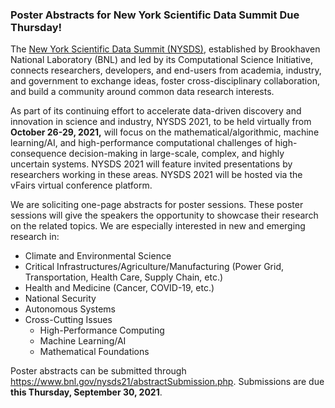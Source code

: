 ### Poster Abstracts for New York Scientific Data Summit Due Thursday!

The [New York Scientific Data Summit (NYSDS)](https://www.bnl.gov/nysds21), 
established by Brookhaven National Laboratory (BNL) and led by its Computational
Science Initiative, connects researchers, developers, and end-users from 
academia, industry, and government to exchange ideas, foster cross-disciplinary 
collaboration, and build a community around common data research interests.

As part of its continuing effort to accelerate data-driven discovery and 
innovation in science and industry, NYSDS 2021, to be held virtually from 
**October 26-29, 2021,** will focus on the mathematical/algorithmic, machine 
learning/AI, and high-performance computational challenges of high-consequence 
decision-making in large-scale, complex, and highly uncertain systems. 
NYSDS 2021 will feature invited presentations by researchers working in these 
areas. NYSDS 2021 will be hosted via the vFairs virtual conference platform.

We are soliciting one-page abstracts for poster sessions. These poster sessions 
will give the speakers the opportunity to showcase their research on the related
topics. We are especially interested in new and emerging research in:
- Climate and Environmental Science
- Critical Infrastructures/Agriculture/Manufacturing (Power Grid, 
Transportation, Health Care, Supply Chain, etc.)
- Health and Medicine (Cancer, COVID-19, etc.) 
- National Security
- Autonomous Systems
- Cross-Cutting Issues
   - High-Performance Computing 
   - Machine Learning/AI
   - Mathematical Foundations

 Poster abstracts can be submitted through <https://www.bnl.gov/nysds21/abstractSubmission.php>. Submissions are due **this Thursday, September 30, 2021**.
